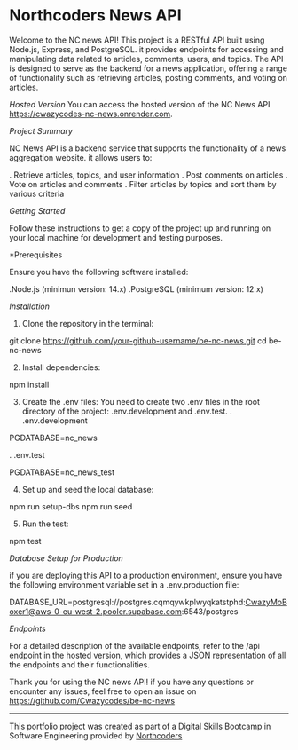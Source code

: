 # Northcoders News API

Welcome to the NC news API! This project is a RESTful API built using Node.js, Express, and PostgreSQL. it provides endpoints for accessing and manipulating data related to articles, comments, users, and topics. The API is designed to serve as the backend for a news application, offering a range of functionality such as retrieving articles, posting comments, and voting on articles.

*Hosted Version*
You can access the hosted version of the NC News API https://cwazycodes-nc-news.onrender.com.

*Project Summary*

NC News API is a backend service that supports the functionality of a news aggregation website. it allows users to:

. Retrieve articles, topics, and user information
. Post comments on articles
. Vote on articles and comments
. Filter articles by topics and sort them by various criteria

*Getting Started*

Follow these instructions to get a copy of the project up and running on your local machine for development and testing purposes.

*Prerequisites

Ensure you have the following software installed:

.Node.js (minimun version: 14.x)
.PostgreSQL (minimum version: 12.x)

*Installation*

1. Clone the repository in the terminal:

git clone https://github.com/your-github-username/be-nc-news.git
cd be-nc-news

2. Install dependencies:

npm install

3. Create the .env files:
You need to create two .env files in the root directory of the project: .env.development and .env.test.
. .env.development 

PGDATABASE=nc_news

. .env.test

PGDATABASE=nc_news_test

4. Set up and seed the local database:

npm run setup-dbs
npm run seed

5. Run the test:

npm test

*Database Setup for Production*

if you are deploying this API to a production environment, ensure you have the following environment variable set in a .env.production file:

DATABASE_URL=postgresql://postgres.cqmqywkplwyqkatstphd:CwazyMoBoxer1@aws-0-eu-west-2.pooler.supabase.com:6543/postgres

*Endpoints*

For a detailed description of the available endpoints, refer to the /api endpoint in the hosted version, which provides a JSON representation of all the endpoints and their functionalities.

Thank you for using the NC news API! if you have any questions or encounter any issues, feel free to open an issue on https://github.com/Cwazycodes/be-nc-news


--- 

This portfolio project was created as part of a Digital Skills Bootcamp in Software Engineering provided by [Northcoders](https://northcoders.com/)
